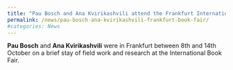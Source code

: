 ```yaml
---
title: "Pau Bosch and Ana Kvirikashvili attend the Frankfurt International Book Fair"
permalink: /news/pau-bosch-ana-kvirikashvili-frankfurt-book-fair/
#categories: News
---
```

**Pau Bosch** and **Ana Kvirikashvili** were in Frankfurt between 8th and 14th October on a brief stay of field work and research at the International Book Fair.
